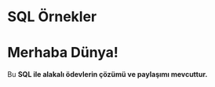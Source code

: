 # SQL Örnekler





<!DOCTYPE html>
<html>
<head>
	<style>
		.p {
			color: blue;
		}
	</style>
</head>
<body>
	<h1>Merhaba Dünya!</h1>
	<p>Bu <strong>SQL ile alakalı ödevlerin çözümü ve paylaşımı mevcuttur.</strong></p>
</body>
</html>
